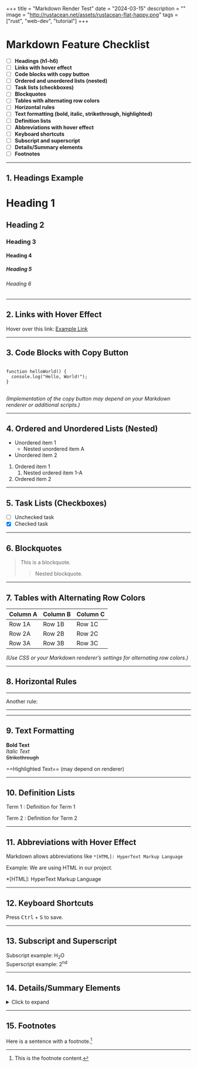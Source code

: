 +++
title = "Markdown Render Test"
date = "2024-03-15"
description = ""
image = "http://rustacean.net/assets/rustacean-flat-happy.png"
tags = ["rust", "web-dev", "tutorial"]
+++

# Markdown Feature Checklist

- [ ] **Headings (h1-h6)**
- [ ] **Links with hover effect**
- [ ] **Code blocks with copy button**
- [ ] **Ordered and unordered lists (nested)**
- [ ] **Task lists (checkboxes)**
- [ ] **Blockquotes**
- [ ] **Tables with alternating row colors**
- [ ] **Horizontal rules**
- [ ] **Text formatting (bold, italic, strikethrough, highlighted)**
- [ ] **Definition lists**
- [ ] **Abbreviations with hover effect**
- [ ] **Keyboard shortcuts**
- [ ] **Subscript and superscript**
- [ ] **Details/Summary elements**
- [ ] **Footnotes**

---

## 1. Headings Example

# Heading 1
## Heading 2
### Heading 3
#### Heading 4
##### Heading 5
###### Heading 6

---

## 2. Links with Hover Effect

Hover over this link: [Example Link](# "This is a hover tooltip!")

---

## 3. Code Blocks with Copy Button

<pre>
<code class="language-js">
function helloWorld() {
  console.log("Hello, World!");
}
</code>
</pre>

*(Implementation of the copy button may depend on your Markdown renderer or additional scripts.)*

---

## 4. Ordered and Unordered Lists (Nested)

- Unordered item 1
  - Nested unordered item A
- Unordered item 2

1. Ordered item 1
   1. Nested ordered item 1-A
2. Ordered item 2

---

## 5. Task Lists (Checkboxes)

- [ ] Unchecked task
- [x] Checked task

---

## 6. Blockquotes

> This is a blockquote.
>
> > Nested blockquote.

---

## 7. Tables with Alternating Row Colors

| Column A | Column B | Column C |
|----------|----------|----------|
| Row 1A   | Row 1B   | Row 1C   |
| Row 2A   | Row 2B   | Row 2C   |
| Row 3A   | Row 3B   | Row 3C   |

*(Use CSS or your Markdown renderer’s settings for alternating row colors.)*

---

## 8. Horizontal Rules

---

Another rule:

***

---

## 9. Text Formatting

**Bold Text**  
*Italic Text*  
~~Strikethrough~~  

==Highlighted Text== (may depend on renderer)  

---

## 10. Definition Lists

Term 1
: Definition for Term 1

Term 2
: Definition for Term 2

---

## 11. Abbreviations with Hover Effect

Markdown allows abbreviations like `*[HTML]: HyperText Markup Language`

Example: We are using HTML in our project.

*[HTML]: HyperText Markup Language

---

## 12. Keyboard Shortcuts

Press <kbd>Ctrl</kbd> + <kbd>S</kbd> to save.

---

## 13. Subscript and Superscript

Subscript example: H<sub>2</sub>O  
Superscript example: 2<sup>nd</sup>

---

## 14. Details/Summary Elements

<details>
<summary>Click to expand</summary>
Inside details content
</details>

---

## 15. Footnotes

Here is a sentence with a footnote.[^1]

[^1]: This is the footnote content.

